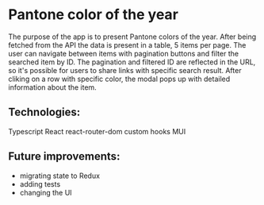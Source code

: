 # Pantone color of the year

The purpose of the app is to present Pantone colors of the year. After being fetched from the API the data is present in a table, 5 items per page. The user can navigate between items with pagination buttons and filter the searched item by ID. The pagination and filtered ID are reflected in the URL, so it's possible for users to share links with specific search result. After cliking on a row with specific color, the modal pops up with detailed information about the item.

## Technologies:
Typescript
React
react-router-dom
custom hooks
MUI

## Future improvements:
* migrating state to Redux
* adding tests
* changing the UI

